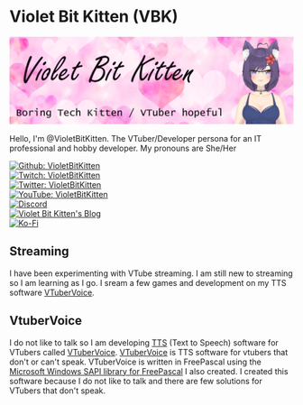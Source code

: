 # Violet Bit Kitten (VBK)

![VioletBitKitten Page Banner](https://raw.githubusercontent.com/VioletBitKitten/VioletBitKitten/main/ProfileBannerGitHub.png)

Hello, I'm @VioletBitKitten. The VTuber/Developer persona for an IT professional and hobby developer. My pronouns are She/Her

[![Github: VioletBitKitten](https://img.shields.io/github/followers/VioletBitKitten?style=social)](https://github.com/VioletBitKitten) \
[![Twitch: VioletBitKitten](https://img.shields.io/twitch/status/VioletBitKitten?style=social)](https://www.twitch.tv/violetbitkitten/about) \
[![Twitter: VioletBitKitten](https://img.shields.io/twitter/follow/violetbitkitten?style=social)](https://twitter.com/violetbitkitten) \
[![YouTube: VioletBitKitten](https://img.shields.io/youtube/channel/subscribers/UCkZ22dqhDMphonH56mC7I3w?style=social)](https://www.youtube.com/@VioletBitKitten) \
[![Discord](https://img.shields.io/discord/1144984263347929098?label=Discord&style=social)](https://discord.gg/4ZQuQFEYht) \
[![Violet Bit Kitten's Blog](https://img.shields.io/badge/Blog-VioletBitKitten-FFFFFF?logo=jekyll&logoColor=%23CC0000&labelColor=FFFFFF&style=social)](https://violetbitkitten.github.io/) \
[![Ko-Fi](https://img.shields.io/badge/Support_me-000000?logo=ko-fi&label=Ko-fi&style=social)](https://ko-fi.com/violetbitkitten)

## Streaming

I have been experimenting with VTube streaming. I am still new to streaming so I am learning as I go. I sream a few games and development on my TTS software [VTuberVoice](https://github.com/VioletBitKitten/VTuberVoice).

## VtuberVoice

I do not like to talk so I am developing [TTS](https://en.wikipedia.org/wiki/Speech_synthesis) (Text to Speech) software for VTubers called [VTuberVoice](https://github.com/VioletBitKitten/VTuberVoice).
[VTuberVoice](https://github.com/VioletBitKitten/VTuberVoice) is TTS software for vtubers that don't or can't speak.
VTuberVoice is written in FreePascal using the [Microsoft Windows SAPI library for FreePascal](https://github.com/VioletBitKitten/SAPI) I also created.
I created this software because I do not like to talk and there are few solutions for VTubers that don't speak.
